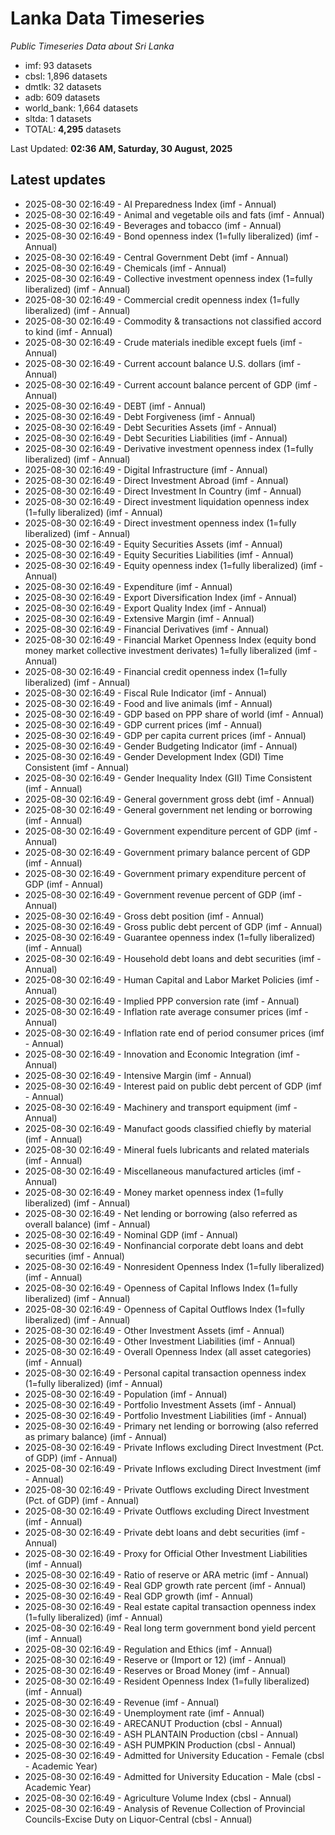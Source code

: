 # Lanka Data Timeseries
*Public Timeseries Data about Sri Lanka*

* imf: 93 datasets
* cbsl: 1,896 datasets
* dmtlk: 32 datasets
* adb: 609 datasets
* world_bank: 1,664 datasets
* sltda: 1 datasets
* TOTAL: **4,295** datasets

Last Updated: **02:36 AM, Saturday, 30 August, 2025**

## Latest updates

* 2025-08-30 02:16:49 - AI Preparedness Index (imf - Annual)
* 2025-08-30 02:16:49 - Animal and vegetable oils and fats (imf - Annual)
* 2025-08-30 02:16:49 - Beverages and tobacco (imf - Annual)
* 2025-08-30 02:16:49 - Bond openness index (1=fully liberalized) (imf - Annual)
* 2025-08-30 02:16:49 - Central Government Debt (imf - Annual)
* 2025-08-30 02:16:49 - Chemicals (imf - Annual)
* 2025-08-30 02:16:49 - Collective investment openness index (1=fully liberalized) (imf - Annual)
* 2025-08-30 02:16:49 - Commercial credit openness index (1=fully liberalized) (imf - Annual)
* 2025-08-30 02:16:49 - Commodity & transactions not classified accord to kind (imf - Annual)
* 2025-08-30 02:16:49 - Crude materials inedible except fuels (imf - Annual)
* 2025-08-30 02:16:49 - Current account balance U.S. dollars (imf - Annual)
* 2025-08-30 02:16:49 - Current account balance percent of GDP (imf - Annual)
* 2025-08-30 02:16:49 - DEBT (imf - Annual)
* 2025-08-30 02:16:49 - Debt Forgiveness (imf - Annual)
* 2025-08-30 02:16:49 - Debt Securities Assets (imf - Annual)
* 2025-08-30 02:16:49 - Debt Securities Liabilities (imf - Annual)
* 2025-08-30 02:16:49 - Derivative investment openness index (1=fully liberalized) (imf - Annual)
* 2025-08-30 02:16:49 - Digital Infrastructure (imf - Annual)
* 2025-08-30 02:16:49 - Direct Investment Abroad (imf - Annual)
* 2025-08-30 02:16:49 - Direct Investment In Country (imf - Annual)
* 2025-08-30 02:16:49 - Direct investment liquidation openness index (1=fully liberalized) (imf - Annual)
* 2025-08-30 02:16:49 - Direct investment openness index (1=fully liberalized) (imf - Annual)
* 2025-08-30 02:16:49 - Equity Securities Assets (imf - Annual)
* 2025-08-30 02:16:49 - Equity Securities Liabilities (imf - Annual)
* 2025-08-30 02:16:49 - Equity openness index (1=fully liberalized) (imf - Annual)
* 2025-08-30 02:16:49 - Expenditure (imf - Annual)
* 2025-08-30 02:16:49 - Export Diversification Index (imf - Annual)
* 2025-08-30 02:16:49 - Export Quality Index (imf - Annual)
* 2025-08-30 02:16:49 - Extensive Margin (imf - Annual)
* 2025-08-30 02:16:49 - Financial Derivatives (imf - Annual)
* 2025-08-30 02:16:49 - Financial Market Openness Index (equity bond money market collective investment derivates) 1=fully liberalized (imf - Annual)
* 2025-08-30 02:16:49 - Financial credit openness index (1=fully liberalized) (imf - Annual)
* 2025-08-30 02:16:49 - Fiscal Rule Indicator (imf - Annual)
* 2025-08-30 02:16:49 - Food and live animals (imf - Annual)
* 2025-08-30 02:16:49 - GDP based on PPP share of world (imf - Annual)
* 2025-08-30 02:16:49 - GDP current prices (imf - Annual)
* 2025-08-30 02:16:49 - GDP per capita current prices (imf - Annual)
* 2025-08-30 02:16:49 - Gender Budgeting Indicator (imf - Annual)
* 2025-08-30 02:16:49 - Gender Development Index (GDI) Time Consistent (imf - Annual)
* 2025-08-30 02:16:49 - Gender Inequality Index (GII) Time Consistent (imf - Annual)
* 2025-08-30 02:16:49 - General government gross debt (imf - Annual)
* 2025-08-30 02:16:49 - General government net lending or borrowing (imf - Annual)
* 2025-08-30 02:16:49 - Government expenditure percent of GDP (imf - Annual)
* 2025-08-30 02:16:49 - Government primary balance percent of GDP (imf - Annual)
* 2025-08-30 02:16:49 - Government primary expenditure percent of GDP (imf - Annual)
* 2025-08-30 02:16:49 - Government revenue percent of GDP (imf - Annual)
* 2025-08-30 02:16:49 - Gross debt position (imf - Annual)
* 2025-08-30 02:16:49 - Gross public debt percent of GDP (imf - Annual)
* 2025-08-30 02:16:49 - Guarantee openness index (1=fully liberalized) (imf - Annual)
* 2025-08-30 02:16:49 - Household debt loans and debt securities (imf - Annual)
* 2025-08-30 02:16:49 - Human Capital and Labor Market Policies (imf - Annual)
* 2025-08-30 02:16:49 - Implied PPP conversion rate (imf - Annual)
* 2025-08-30 02:16:49 - Inflation rate average consumer prices (imf - Annual)
* 2025-08-30 02:16:49 - Inflation rate end of period consumer prices (imf - Annual)
* 2025-08-30 02:16:49 - Innovation and Economic Integration (imf - Annual)
* 2025-08-30 02:16:49 - Intensive Margin (imf - Annual)
* 2025-08-30 02:16:49 - Interest paid on public debt percent of GDP (imf - Annual)
* 2025-08-30 02:16:49 - Machinery and transport equipment (imf - Annual)
* 2025-08-30 02:16:49 - Manufact goods classified chiefly by material (imf - Annual)
* 2025-08-30 02:16:49 - Mineral fuels lubricants and related materials (imf - Annual)
* 2025-08-30 02:16:49 - Miscellaneous manufactured articles (imf - Annual)
* 2025-08-30 02:16:49 - Money market openness index (1=fully liberalized) (imf - Annual)
* 2025-08-30 02:16:49 - Net lending or borrowing (also referred as overall balance) (imf - Annual)
* 2025-08-30 02:16:49 - Nominal GDP (imf - Annual)
* 2025-08-30 02:16:49 - Nonfinancial corporate debt loans and debt securities (imf - Annual)
* 2025-08-30 02:16:49 - Nonresident Openness Index (1=fully liberalized) (imf - Annual)
* 2025-08-30 02:16:49 - Openness of Capital Inflows Index (1=fully liberalized) (imf - Annual)
* 2025-08-30 02:16:49 - Openness of Capital Outflows Index (1=fully liberalized) (imf - Annual)
* 2025-08-30 02:16:49 - Other Investment Assets (imf - Annual)
* 2025-08-30 02:16:49 - Other Investment Liabilities (imf - Annual)
* 2025-08-30 02:16:49 - Overall Openness Index (all asset categories) (imf - Annual)
* 2025-08-30 02:16:49 - Personal capital transaction openness index (1=fully liberalized) (imf - Annual)
* 2025-08-30 02:16:49 - Population (imf - Annual)
* 2025-08-30 02:16:49 - Portfolio Investment Assets (imf - Annual)
* 2025-08-30 02:16:49 - Portfolio Investment Liabilities (imf - Annual)
* 2025-08-30 02:16:49 - Primary net lending or borrowing (also referred as primary balance) (imf - Annual)
* 2025-08-30 02:16:49 - Private Inflows excluding Direct Investment (Pct. of GDP) (imf - Annual)
* 2025-08-30 02:16:49 - Private Inflows excluding Direct Investment (imf - Annual)
* 2025-08-30 02:16:49 - Private Outflows excluding Direct Investment (Pct. of GDP) (imf - Annual)
* 2025-08-30 02:16:49 - Private Outflows excluding Direct Investment (imf - Annual)
* 2025-08-30 02:16:49 - Private debt loans and debt securities (imf - Annual)
* 2025-08-30 02:16:49 - Proxy for Official Other Investment Liabilities (imf - Annual)
* 2025-08-30 02:16:49 - Ratio of reserve or ARA metric (imf - Annual)
* 2025-08-30 02:16:49 - Real GDP growth rate percent (imf - Annual)
* 2025-08-30 02:16:49 - Real GDP growth (imf - Annual)
* 2025-08-30 02:16:49 - Real estate capital transaction openness index (1=fully liberalized) (imf - Annual)
* 2025-08-30 02:16:49 - Real long term government bond yield percent (imf - Annual)
* 2025-08-30 02:16:49 - Regulation and Ethics (imf - Annual)
* 2025-08-30 02:16:49 - Reserve or (Import or 12) (imf - Annual)
* 2025-08-30 02:16:49 - Reserves or Broad Money (imf - Annual)
* 2025-08-30 02:16:49 - Resident Openness Index (1=fully liberalized) (imf - Annual)
* 2025-08-30 02:16:49 - Revenue (imf - Annual)
* 2025-08-30 02:16:49 - Unemployment rate (imf - Annual)
* 2025-08-30 02:16:49 - ARECANUT Production (cbsl - Annual)
* 2025-08-30 02:16:49 - ASH PLANTAIN Production (cbsl - Annual)
* 2025-08-30 02:16:49 - ASH PUMPKIN Production (cbsl - Annual)
* 2025-08-30 02:16:49 - Admitted for University Education - Female (cbsl - Academic Year)
* 2025-08-30 02:16:49 - Admitted for University Education - Male (cbsl - Academic Year)
* 2025-08-30 02:16:49 - Agriculture Volume Index (cbsl - Annual)
* 2025-08-30 02:16:49 - Analysis of Revenue Collection of Provincial Councils-Excise Duty on Liquor-Central (cbsl - Annual)